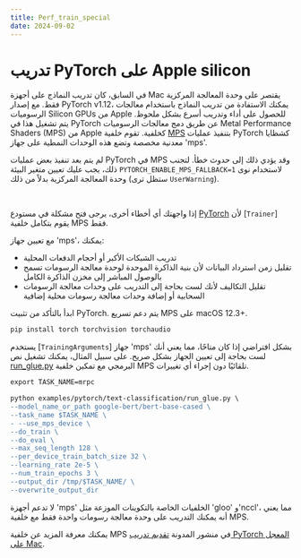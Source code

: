```yaml
---
title: Perf_train_special
date: 2024-09-02
---
```


# تدريب PyTorch على Apple silicon 

في السابق، كان تدريب النماذج على أجهزة Mac يقتصر على وحدة المعالجة المركزية فقط. مع إصدار PyTorch v1.12، يمكنك الاستفادة من تدريب النماذج باستخدام معالجات الرسوميات Silicon GPUs من Apple للحصول على أداء وتدريب أسرع بشكل ملحوظ. يتم تشغيل هذا في PyTorch عن طريق دمج معالجات الرسوميات Metal Performance Shaders (MPS) من Apple كخلفية. تقوم خلفية [MPS](https://pytorch.org/docs/stable/notes/mps.html) بتنفيذ عمليات PyTorch كشظايا معدنية مخصصة وتضع هذه الوحدات النمطية على جهاز 'mps'. 

<Tip warning={true}> 

لم يتم بعد تنفيذ بعض عمليات PyTorch في MPS وقد يؤدي ذلك إلى حدوث خطأ. لتجنب ذلك، يجب عليك تعيين متغير البيئة `PYTORCH_ENABLE_MPS_FALLBACK=1` لاستخدام نوى وحدة المعالجة المركزية بدلاً من ذلك (ستظل ترى `UserWarning`). 

<br> 

إذا واجهتك أي أخطاء أخرى، يرجى فتح مشكلة في مستودع [PyTorch](https://github.com/pytorch/pytorch/issues) لأن [`Trainer`] يقوم بتكامل خلفية MPS فقط. 

</Tip> 

مع تعيين جهاز 'mps'، يمكنك: 

* تدريب الشبكات الأكبر أو أحجام الدفعات المحلية 
* تقليل زمن استرداد البيانات لأن بنية الذاكرة الموحدة لوحدة معالجة الرسومات تسمح بالوصول المباشر إلى مخزن الذاكرة الكامل 
* تقليل التكاليف لأنك لست بحاجة إلى التدريب على وحدات معالجة الرسومات السحابية أو إضافة وحدات معالجة رسومات محلية إضافية 

ابدأ بالتأكد من تثبيت PyTorch. يتم دعم تسريع MPS على macOS 12.3+. 

```bash
pip install torch torchvision torchaudio
``` 

يستخدم [`TrainingArguments`] جهاز 'mps' بشكل افتراضي إذا كان متاحًا، مما يعني أنك لست بحاجة إلى تعيين الجهاز بشكل صريح. على سبيل المثال، يمكنك تشغيل نص [run_glue.py](https://github.com/huggingface/transformers/blob/main/examples/pytorch/text-classification/run_glue.py) البرمجي مع تمكين خلفية MPS تلقائيًا دون إجراء أي تغييرات. 

```diff
export TASK_NAME=mrpc

python examples/pytorch/text-classification/run_glue.py \
--model_name_or_path google-bert/bert-base-cased \
--task_name $TASK_NAME \
- --use_mps_device \
--do_train \
--do_eval \
--max_seq_length 128 \
--per_device_train_batch_size 32 \
--learning_rate 2e-5 \
--num_train_epochs 3 \
--output_dir /tmp/$TASK_NAME/ \
--overwrite_output_dir
``` 

لا تدعم أجهزة 'mps' الخلفيات الخاصة بالتكوينات الموزعة مثل 'gloo' و'nccl'، مما يعني أنه يمكنك التدريب على وحدة معالجة رسومات واحدة فقط مع خلفية MPS. 

يمكنك معرفة المزيد عن خلفية MPS في منشور المدونة [تقديم تدريب PyTorch المعجل على Mac](https://pytorch.org/blog/introducing-accelerated-pytorch-training-on-mac/).
